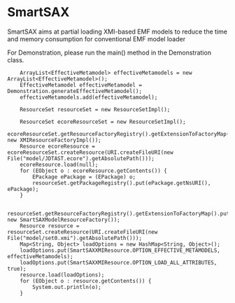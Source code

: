 # SmartSAX

SmartSAX aims at partial loading XMI-based EMF models to reduce the time and memory consumption for conventional EMF model loader


For Demonstration, please run the main() method in the Demonstration class.


		ArrayList<EffectiveMetamodel> effectiveMetamodels = new ArrayList<EffectiveMetamodel>();
		EffectiveMetamodel effectiveMetamodel = Demonstration.generateEffectiveMetamodel();
		effectiveMetamodels.add(effectiveMetamodel);
		
		ResourceSet resourceSet = new ResourceSetImpl();
		
		ResourceSet ecoreResourceSet = new ResourceSetImpl();
		ecoreResourceSet.getResourceFactoryRegistry().getExtensionToFactoryMap().put("*", new XMIResourceFactoryImpl());
		Resource ecoreResource = ecoreResourceSet.createResource(URI.createFileURI(new File("model/JDTAST.ecore").getAbsolutePath()));
		ecoreResource.load(null);
		for (EObject o : ecoreResource.getContents()) {
			EPackage ePackage = (EPackage) o;
			resourceSet.getPackageRegistry().put(ePackage.getNsURI(), ePackage);
		}
		
		resourceSet.getResourceFactoryRegistry().getExtensionToFactoryMap().put("xmi", new SmartSAXModelResourceFactory());
		Resource resource = resourceSet.createResource(URI.createFileURI(new File("model/set0.xmi").getAbsolutePath()));
		Map<String, Object> loadOptions = new HashMap<String, Object>();
		loadOptions.put(SmartSAXXMIResource.OPTION_EFFECTIVE_METAMODELS, effectiveMetamodels);
		loadOptions.put(SmartSAXXMIResource.OPTION_LOAD_ALL_ATTRIBUTES, true);
		resource.load(loadOptions);
		for (EObject o : resource.getContents()) {
			System.out.println(o);
		}
